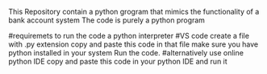 This Repository contain a python grogram that mimics the functionality of a bank account system
The code is purely a python program

#requiremets to run the code
a python interpreter
#VS code
create a file with .py extension
copy and paste this code in that file
make sure you have python installed in your system
Run the code.
#alternatively use online python IDE
copy and paste this code in your python IDE and run it
